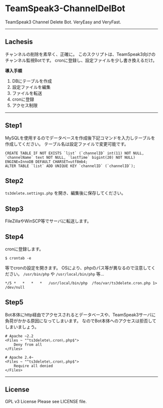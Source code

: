 TeamSpeak3-ChannelDelBot
========================

TeamSpeak3 Channel Delete Bot. VeryEasy and VeryFast.


----------

Lachesis
------------

チャンネルの削除を素早く、正確に。
このスクリプトは、TeamSpeak3向けのチャンネル監視Botです。
cronに登録し、設定ファイルを少し書き換えるだけ。

**導入手順**

1. DBにテーブルを作成
2. 設定ファイルを編集
3. ファイルを転送
4. cronに登録
5. アクセス制限

----------


Step1
-----

MySQLを使用するのでデータベースを作成後下記コマンドを入力しテーブルを作成してください。
テーブル名は設定ファイルで変更可能です。

    CREATE TABLE IF NOT EXISTS `list` (`channelID` int(11) NOT NULL, `channelName` text NOT NULL, `lastTime` bigint(20) NOT NULL) ENGINE=InnoDB DEFAULT CHARSET=utf8mb4;
    ALTER TABLE `list` ADD UNIQUE KEY `channelID` (`channelID`);

Step2
-----

``ts3delete.settings.php`` を開き、編集後に保存してください。

Step3
-----

FileZillaやWinSCP等でサーバに転送します。

Step4
-----

cronに登録します。

    $ crontab -e

等でcronの設定を開きます。
OSにより、phpのパス等が異なるので注意してください。 ``/usr/bin/php`` や ``/usr/local/bin/php`` 等…

    */5 *   *   *   *   /usr/local/bin/php  /foo/var/ts3delete.cron.php 1> /dev/null

Step5
-----

Bot本体にhttp経由でアクセスされるとデータベースや、TeamSpeak3サーバに負荷がかかる原因になってしまいます。
なのでBot本体へのアクセスは拒否してしまいましょう。

    # Apache ~2.2
    <Files ~ "^ts3delete\.cron\.php$">
        Deny from all
    </Files>

    # Apache 2.4~
    <Files ~ "^ts3delete\.cron\.php$">
        Require all denied
    </Files>


----------

License
-------

GPL v3 License
Please see LICENSE file.